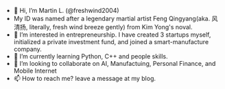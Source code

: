 - 👋 Hi, I’m Martin L. (@freshwind2004) 
- My ID was named after a legendary martial artist Feng Qingyang(aka. 风清扬, literally, fresh wind breeze gently) from Kim Yong's noval.
- 👀 I’m interested in entrepreneurship. I have created 3 startups myself, initialized a private investment fund, and joined a smart-manufacture company.
- 🌱 I’m currently learning Python, C++ and people skills.
- 💞️ I’m looking to collaborate on AI, Manufactuing, Personal Finance, and Mobile Internet
- 📫 How to reach me? leave a message at my blog.

<!---
freshwind2004/freshwind2004 is a ✨ special ✨ repository because its `README.md` (this file) appears on your GitHub profile.
You can click the Preview link to take a look at your changes.
--->
